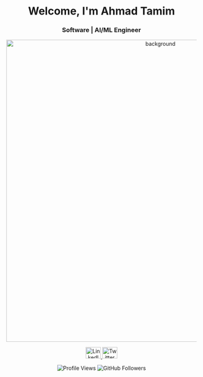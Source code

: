 <h1 align="center">Welcome, I'm Ahmad Tamim</h1>
<h3 align="center">Software | AI/ML Engineer</h3>

<p align="center">
  <a href="https://linkedin.com/in/ahmad-tamim-hamad-21659b207/" target="_blank">
    <img width="800" alt="background" src="https://github.com/user-attachments/assets/d0872056-38d2-416f-aab5-86d54319acc6">
  </a>
</p>

<p align="center">
  <a href="https://linkedin.com/in/ahmad-tamim-hamad-21659b207/" target="_blank">
    <img src="https://raw.githubusercontent.com/rahuldkjain/github-profile-readme-generator/master/src/images/icons/Social/linked-in-alt.svg" alt="LinkedIn" height="30" width="40" />
  </a>
  <a href="https://x.com/AhmadTamimHamad" target="_blank">
    <img src="https://raw.githubusercontent.com/rahuldkjain/github-profile-readme-generator/master/src/images/icons/Social/twitter.svg" alt="Twitter" height="30" width="40" />
  </a>
</p>

<p align="center">
  <img src="https://komarev.com/ghpvc/?username=tamim1992&label=Profile%20views&color=0e75b6&style=flat" alt="Profile Views" />
  <img src="https://img.shields.io/github/followers/tamim1992?label=Followers&style=social" alt="GitHub Followers" />
</p>
